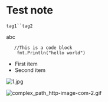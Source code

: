 # Test note

`tag1``tag2`

abc

```
   //This is a code block
    fmt.Println("hello world")
```

* First item
* Second item

![1.jpg](image/1.jpg)

![complex_path_http-image-com-2.gif](image/complex_path_http-image-com-2.gif)
